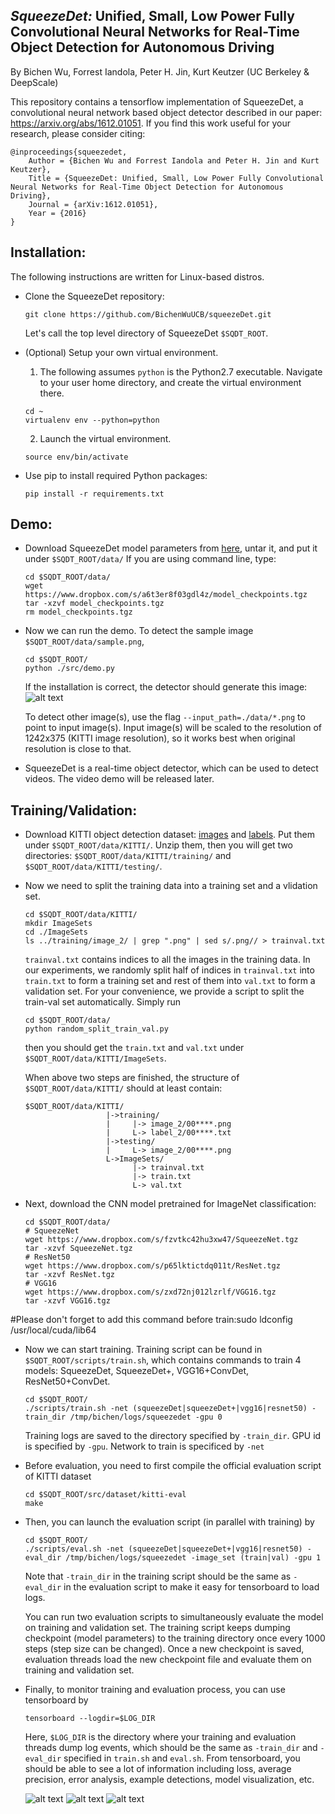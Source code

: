 ## _SqueezeDet:_ Unified, Small, Low Power Fully Convolutional Neural Networks for Real-Time Object Detection for Autonomous Driving
By Bichen Wu, Forrest Iandola, Peter H. Jin, Kurt Keutzer (UC Berkeley & DeepScale)

This repository contains a tensorflow implementation of SqueezeDet, a convolutional neural network based object detector described in our paper: https://arxiv.org/abs/1612.01051. If you find this work useful for your research, please consider citing:

    @inproceedings{squeezedet,
        Author = {Bichen Wu and Forrest Iandola and Peter H. Jin and Kurt Keutzer},
        Title = {SqueezeDet: Unified, Small, Low Power Fully Convolutional Neural Networks for Real-Time Object Detection for Autonomous Driving},
        Journal = {arXiv:1612.01051},
        Year = {2016}
    }
    
## Installation:

The following instructions are written for Linux-based distros.

- Clone the SqueezeDet repository:

  ```Shell
  git clone https://github.com/BichenWuUCB/squeezeDet.git
  ```
  Let's call the top level directory of SqueezeDet `$SQDT_ROOT`. 

- (Optional) Setup your own virtual environment.

  1. The following assumes `python` is the Python2.7 executable. Navigate to your user home directory, and create the virtual environment there.
  
    ```Shell
    cd ~
    virtualenv env --python=python
    ```
    
  2. Launch the virtual environment.
  
    ```Shell
    source env/bin/activate
    ```
    
- Use pip to install required Python packages:
    
    ```Shell
    pip install -r requirements.txt
    ```
## Demo:
- Download SqueezeDet model parameters from [here](https://www.dropbox.com/s/a6t3er8f03gdl4z/model_checkpoints.tgz?dl=0), untar it, and put it under `$SQDT_ROOT/data/` If you are using command line, type:

  ```Shell
  cd $SQDT_ROOT/data/
  wget https://www.dropbox.com/s/a6t3er8f03gdl4z/model_checkpoints.tgz
  tar -xzvf model_checkpoints.tgz
  rm model_checkpoints.tgz
  ```


- Now we can run the demo. To detect the sample image `$SQDT_ROOT/data/sample.png`,

  ```Shell
  cd $SQDT_ROOT/
  python ./src/demo.py
  ```
  If the installation is correct, the detector should generate this image: ![alt text](https://github.com/BichenWuUCB/squeezeDet/blob/master/README/out_sample.png)

  To detect other image(s), use the flag `--input_path=./data/*.png` to point to input image(s). Input image(s) will be scaled to the resolution of 1242x375 (KITTI image resolution), so it works best when original resolution is close to that.  

- SqueezeDet is a real-time object detector, which can be used to detect videos. The video demo will be released later.

## Training/Validation:
- Download KITTI object detection dataset: [images](http://www.cvlibs.net/download.php?file=data_object_image_2.zip) and [labels](http://www.cvlibs.net/download.php?file=data_object_label_2.zip). Put them under `$SQDT_ROOT/data/KITTI/`. Unzip them, then you will get two directories:  `$SQDT_ROOT/data/KITTI/training/` and `$SQDT_ROOT/data/KITTI/testing/`. 

- Now we need to split the training data into a training set and a vlidation set. 

  ```Shell
  cd $SQDT_ROOT/data/KITTI/
  mkdir ImageSets
  cd ./ImageSets
  ls ../training/image_2/ | grep ".png" | sed s/.png// > trainval.txt
  ```
  `trainval.txt` contains indices to all the images in the training data. In our experiments, we randomly split half of indices in `trainval.txt` into `train.txt` to form a training set and rest of them into `val.txt` to form a validation set. For your convenience, we provide a script to split the train-val set automatically. Simply run
  
    ```Shell
  cd $SQDT_ROOT/data/
  python random_split_train_val.py
  ```
  
  then you should get the `train.txt` and `val.txt` under `$SQDT_ROOT/data/KITTI/ImageSets`. 

  When above two steps are finished, the structure of `$SQDT_ROOT/data/KITTI/` should at least contain:

  ```Shell
  $SQDT_ROOT/data/KITTI/
                    |->training/
                    |     |-> image_2/00****.png
                    |     L-> label_2/00****.txt
                    |->testing/
                    |     L-> image_2/00****.png
                    L->ImageSets/
                          |-> trainval.txt
                          |-> train.txt
                          L-> val.txt
  ```

- Next, download the CNN model pretrained for ImageNet classification:
  ```Shell
  cd $SQDT_ROOT/data/
  # SqueezeNet
  wget https://www.dropbox.com/s/fzvtkc42hu3xw47/SqueezeNet.tgz
  tar -xzvf SqueezeNet.tgz
  # ResNet50 
  wget https://www.dropbox.com/s/p65lktictdq011t/ResNet.tgz
  tar -xzvf ResNet.tgz
  # VGG16
  wget https://www.dropbox.com/s/zxd72nj012lzrlf/VGG16.tgz
  tar -xzvf VGG16.tgz
  ```
#Please don't forget to add this command before train:sudo ldconfig /usr/local/cuda/lib64
- Now we can start training. Training script can be found in `$SQDT_ROOT/scripts/train.sh`, which contains commands to train 4 models: SqueezeDet, SqueezeDet+, VGG16+ConvDet, ResNet50+ConvDet. 
  ```Shell
  cd $SQDT_ROOT/
  ./scripts/train.sh -net (squeezeDet|squeezeDet+|vgg16|resnet50) -train_dir /tmp/bichen/logs/squeezedet -gpu 0
  ```

  Training logs are saved to the directory specified by `-train_dir`. GPU id is specified by `-gpu`. Network to train is specificed by `-net` 

- Before evaluation, you need to first compile the official evaluation script of KITTI dataset
  ```Shell
  cd $SQDT_ROOT/src/dataset/kitti-eval
  make
  ```

- Then, you can launch the evaluation script (in parallel with training) by 

  ```Shell
  cd $SQDT_ROOT/
  ./scripts/eval.sh -net (squeezeDet|squeezeDet+|vgg16|resnet50) -eval_dir /tmp/bichen/logs/squeezedet -image_set (train|val) -gpu 1
  ```

  Note that `-train_dir` in the training script should be the same as `-eval_dir` in the evaluation script to make it easy for tensorboard to load logs. 

  You can run two evaluation scripts to simultaneously evaluate the model on training and validation set. The training script keeps dumping checkpoint (model parameters) to the training directory once every 1000 steps (step size can be changed). Once a new checkpoint is saved, evaluation threads load the new checkpoint file and evaluate them on training and validation set. 

- Finally, to monitor training and evaluation process, you can use tensorboard by

  ```Shell
  tensorboard --logdir=$LOG_DIR
  ```
  Here, `$LOG_DIR` is the directory where your training and evaluation threads dump log events, which should be the same as `-train_dir` and `-eval_dir` specified in `train.sh` and `eval.sh`. From tensorboard, you should be able to see a lot of information including loss, average precision, error analysis, example detections, model visualization, etc.

  ![alt text](https://github.com/BichenWuUCB/squeezeDet/blob/master/README/detection_analysis.png)
  ![alt text](https://github.com/BichenWuUCB/squeezeDet/blob/master/README/graph.png)
  ![alt text](https://github.com/BichenWuUCB/squeezeDet/blob/master/README/det_img.png)
